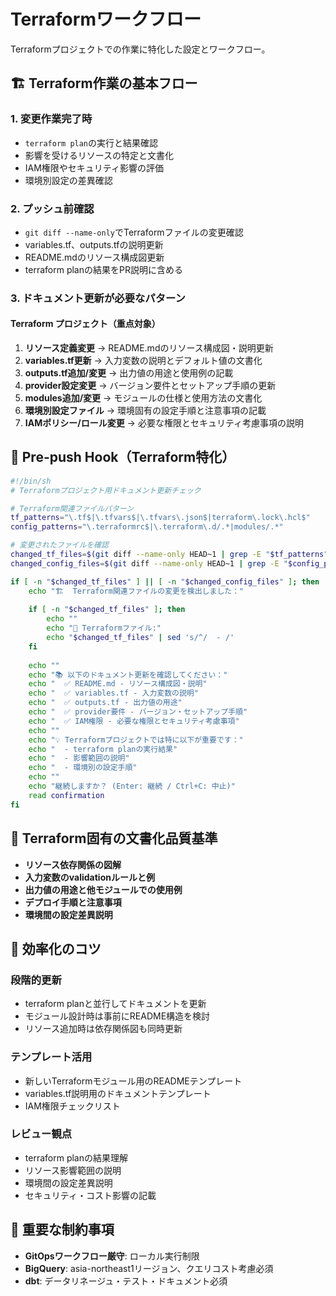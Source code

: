 # Terraformワークフロー

Terraformプロジェクトでの作業に特化した設定とワークフロー。

## 🏗️ Terraform作業の基本フロー

### 1. 変更作業完了時
- `terraform plan`の実行と結果確認
- 影響を受けるリソースの特定と文書化
- IAM権限やセキュリティ影響の評価
- 環境別設定の差異確認

### 2. プッシュ前確認
- `git diff --name-only`でTerraformファイルの変更確認
- variables.tf、outputs.tfの説明更新
- README.mdのリソース構成図更新
- terraform planの結果をPR説明に含める

### 3. ドキュメント更新が必要なパターン

#### Terraform プロジェクト（重点対象）
1. **リソース定義変更** → README.mdのリソース構成図・説明更新
2. **variables.tf更新** → 入力変数の説明とデフォルト値の文書化
3. **outputs.tf追加/変更** → 出力値の用途と使用例の記載
4. **provider設定変更** → バージョン要件とセットアップ手順の更新
5. **modules追加/変更** → モジュールの仕様と使用方法の文書化
6. **環境別設定ファイル** → 環境固有の設定手順と注意事項の記載
7. **IAMポリシー/ロール変更** → 必要な権限とセキュリティ考慮事項の説明

## 🚀 Pre-push Hook（Terraform特化）

```bash
#!/bin/sh
# Terraformプロジェクト用ドキュメント更新チェック

# Terraform関連ファイルパターン
tf_patterns="\.tf$|\.tfvars$|\.tfvars\.json$|terraform\.lock\.hcl$"
config_patterns="\.terraformrc$|\.terraform\.d/.*|modules/.*"

# 変更されたファイルを確認
changed_tf_files=$(git diff --name-only HEAD~1 | grep -E "$tf_patterns")
changed_config_files=$(git diff --name-only HEAD~1 | grep -E "$config_patterns")

if [ -n "$changed_tf_files" ] || [ -n "$changed_config_files" ]; then
    echo "🏗️  Terraform関連ファイルの変更を検出しました："
    
    if [ -n "$changed_tf_files" ]; then
        echo ""
        echo "📄 Terraformファイル:"
        echo "$changed_tf_files" | sed 's/^/  - /'
    fi
    
    echo ""
    echo "📚 以下のドキュメント更新を確認してください："
    echo "  ✅ README.md - リソース構成図・説明"
    echo "  ✅ variables.tf - 入力変数の説明"
    echo "  ✅ outputs.tf - 出力値の用途"
    echo "  ✅ provider要件 - バージョン・セットアップ手順"
    echo "  ✅ IAM権限 - 必要な権限とセキュリティ考慮事項"
    echo ""
    echo "💡 Terraformプロジェクトでは特に以下が重要です："
    echo "  - terraform planの実行結果"
    echo "  - 影響範囲の説明"
    echo "  - 環境別の設定手順"
    echo ""
    echo "継続しますか？ (Enter: 継続 / Ctrl+C: 中止)"
    read confirmation
fi
```

## 📝 Terraform固有の文書化品質基準

- **リソース依存関係の図解**
- **入力変数のvalidationルールと例**
- **出力値の用途と他モジュールでの使用例**
- **デプロイ手順と注意事項**
- **環境間の設定差異説明**

## 🔧 効率化のコツ

### 段階的更新
- terraform planと並行してドキュメントを更新
- モジュール設計時は事前にREADME構造を検討
- リソース追加時は依存関係図も同時更新

### テンプレート活用
- 新しいTerraformモジュール用のREADMEテンプレート
- variables.tf説明用のドキュメントテンプレート
- IAM権限チェックリスト

### レビュー観点
- terraform planの結果理解
- リソース影響範囲の説明
- 環境間の設定差異説明
- セキュリティ・コスト影響の記載

## 🚫 重要な制約事項

- **GitOpsワークフロー厳守**: ローカル実行制限
- **BigQuery**: asia-northeast1リージョン、クエリコスト考慮必須
- **dbt**: データリネージュ・テスト・ドキュメント必須